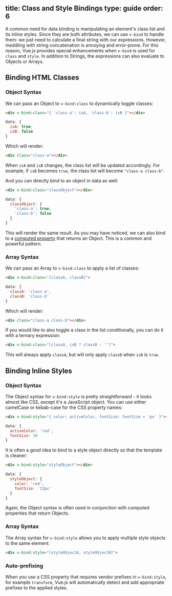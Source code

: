 title: Class and Style Bindings
type: guide
order: 6
---

A common need for data binding is manipulating an element's class list and its inline styles. Since they are both attributes, we can use `v-bind` to handle them: we just need to calculate a final string with our expressions. However, meddling with string concatenation is annoying and error-prone. For this reason, Vue.js provides special enhancements when `v-bind` is used for `class` and `style`. In addition to Strings, the expressions can also evaluate to Objects or Arrays.

## Binding HTML Classes

### Object Syntax

We can pass an Object to `v-bind:class` to dynamically toggle classes:

``` html
<div v-bind:class="{ 'class-a': isA, 'class-b': isB }"></div>
```
``` js
data: {
  isA: true,
  isB: false
}
```

Which will render:

``` html
<div class="class-a"></div>
```

When `isA` and `isB` changes, the class list will be updated accordingly. For example, if `isB` becomes `true`, the class list will become `"class-a class-b"`.

And you can directly bind to an object in data as well:

``` html
<div v-bind:class="classObject"></div>
```
``` js
data: {
  classObject: {
    'class-a': true,
    'class-b': false
  }
}
```

This will render the same result. As you may have noticed, we can also bind to a [computed property](computed.html) that returns an Object. This is a common and powerful pattern.

### Array Syntax

We can pass an Array to `v-bind:class` to apply a list of classes:

``` html
<div v-bind:class="[classA, classB]">
```
``` js
data: {
  classA: 'class-a',
  classB: 'class-b'
}
```

Which will render:

``` html
<div class="class-a class-b"></div>
```

If you would like to also toggle a class in the list conditionally, you can do it with a ternary expression:

``` html
<div v-bind:class="[classA, isB ? classB : '']">
```

This will always apply `classA`, but will only apply `classB` when `isB` is `true`.

## Binding Inline Styles

### Object Syntax

The Object syntax for `v-bind:style` is pretty straightforward - it looks almost like CSS, except it's a JavaScript object. You can use either camelCase or kebab-case for the CSS property names:

``` html
<div v-bind:style="{ color: activeColor, fontSize: fontSize + 'px' }"></div>
```
``` js
data: {
  activeColor: 'red',
  fontSize: 30
}
```

It is often a good idea to bind to a style object directly so that the template is cleaner:

``` html
<div v-bind:style="styleObject"></div>
```
``` js
data: {
  styleObject: {
    color: 'red',
    fontSize: '13px'
  }
}
```

Again, the Object syntax is often used in conjunction with computed properties that return Objects.

### Array Syntax

The Array syntax for `v-bind:style` allows you to apply multiple style objects to the same element:

``` html
<div v-bind:style="[styleObjectA, styleObjectB]">
```

### Auto-prefixing

When you use a CSS property that requires vendor prefixes in `v-bind:style`, for example `transform`, Vue.js will automatically detect and add appropriate prefixes to the applied styles.
